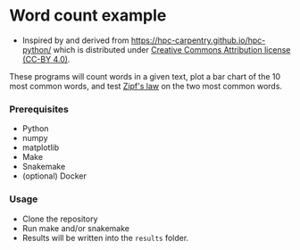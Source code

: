 # Word count example

- Inspired by and derived from https://hpc-carpentry.github.io/hpc-python/
  which is distributed under
  [Creative Commons Attribution license (CC-BY 4.0)](https://creativecommons.org/licenses/by/4.0/).

These programs will count words in a given text, plot a bar chart of the 10 most common words, 
and test [Zipf's law](https://en.wikipedia.org/wiki/Zipf%27s_law) on the two most common words.



### Prerequisites

* Python 
* numpy
* matplotlib
* Make
* Snakemake
* (optional) Docker

### Usage

* Clone the repository
* Run make and/or snakemake
* Results will be written into the `results` folder.
